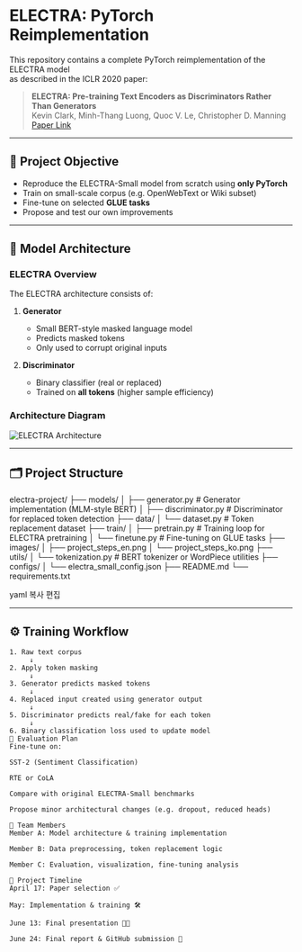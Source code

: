 # ELECTRA: PyTorch Reimplementation

This repository contains a complete PyTorch reimplementation of the ELECTRA model  
as described in the ICLR 2020 paper:

> **ELECTRA: Pre-training Text Encoders as Discriminators Rather Than Generators**  
> Kevin Clark, Minh-Thang Luong, Quoc V. Le, Christopher D. Manning  
> [Paper Link](https://arxiv.org/abs/2003.10555)

---

## 📐 Project Objective

- Reproduce the ELECTRA-Small model from scratch using **only PyTorch**
- Train on small-scale corpus (e.g. OpenWebText or Wiki subset)
- Fine-tune on selected **GLUE tasks**
- Propose and test our own improvements

---

## 🧠 Model Architecture

### ELECTRA Overview

The ELECTRA architecture consists of:

1. **Generator**  
   - Small BERT-style masked language model  
   - Predicts masked tokens  
   - Only used to corrupt original inputs

2. **Discriminator**  
   - Binary classifier (real or replaced)  
   - Trained on **all tokens** (higher sample efficiency)

### Architecture Diagram

![ELECTRA Architecture](./images/project_steps_en.png)

---

## 🗂️ Project Structure

electra-project/
├── models/
│ ├── generator.py # Generator implementation (MLM-style BERT)
│ ├── discriminator.py # Discriminator for replaced token detection
├── data/
│ └── dataset.py # Token replacement dataset
├── train/
│ ├── pretrain.py # Training loop for ELECTRA pretraining
│ └── finetune.py # Fine-tuning on GLUE tasks
├── images/
│ ├── project_steps_en.png
│ └── project_steps_ko.png
├── utils/
│ └── tokenization.py # BERT tokenizer or WordPiece utilities
├── configs/
│ └── electra_small_config.json
├── README.md
└── requirements.txt

yaml
복사
편집

---

## ⚙️ Training Workflow

```text
1. Raw text corpus
     ↓
2. Apply token masking
     ↓
3. Generator predicts masked tokens
     ↓
4. Replaced input created using generator output
     ↓
5. Discriminator predicts real/fake for each token
     ↓
6. Binary classification loss used to update model
🧪 Evaluation Plan
Fine-tune on:

SST-2 (Sentiment Classification)

RTE or CoLA

Compare with original ELECTRA-Small benchmarks

Propose minor architectural changes (e.g. dropout, reduced heads)

👥 Team Members
Member A: Model architecture & training implementation

Member B: Data preprocessing, token replacement logic

Member C: Evaluation, visualization, fine-tuning analysis

📅 Project Timeline
April 17: Paper selection ✅

May: Implementation & training 🛠️

June 13: Final presentation 🧑‍🏫

June 24: Final report & GitHub submission 📝